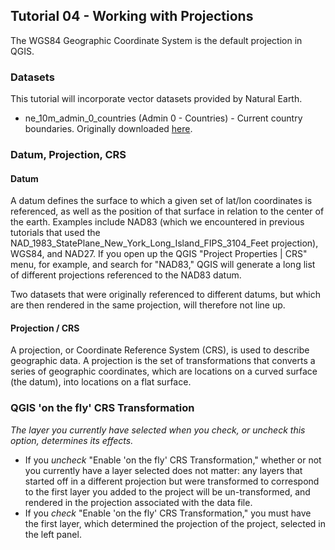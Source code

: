 ## Tutorial 04 - Working with Projections
The WGS84 Geographic Coordinate System is the default projection in QGIS. 

### Datasets
This tutorial will incorporate vector datasets provided by Natural Earth.
* ne_10m_admin_0_countries (Admin 0 - Countries) - Current country boundaries. Originally downloaded [here](http://www.naturalearthdata.com/downloads/10m-cultural-vectors/10m-admin-0-countries/).

### Datum, Projection, CRS
#### Datum
A datum defines the surface to which a given set of lat/lon coordinates is referenced, as well as the position of that surface in relation to the center of the earth. Examples include NAD83 (which we encountered in previous tutorials that used the NAD_1983_StatePlane_New_York_Long_Island_FIPS_3104_Feet projection), WGS84, and NAD27. If you open up the QGIS "Project Properties | CRS" menu, for example, and search for "NAD83," QGIS will generate a long list of different projections referenced to the NAD83 datum. 

Two datasets that were originally referenced to different datums, but which are then rendered in the same projection, will therefore not line up.
#### Projection / CRS
A projection, or Coordinate Reference System (CRS), is used to describe geographic data. A projection is the set of transformations that converts a series of geographic coordinates, which are locations on a curved surface (the datum), into locations on a flat surface.

### QGIS 'on the fly' CRS Transformation
*_The layer you currently have selected when you check, or uncheck this option, determines its effects._*
* If you _uncheck_ "Enable 'on the fly' CRS Transformation," whether or not you currently have a layer selected does not matter: any layers that started off in a different projection but were transformed to correspond to the first layer you added to the project will be un-transformed, and rendered in the projection associated with the data file.
* If you _check_ "Enable 'on the fly' CRS Transformation," you must have the first layer, which determined the projection of the project, selected in the left panel.  